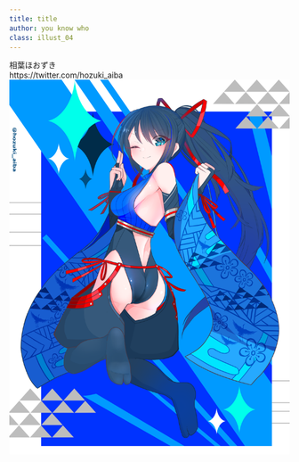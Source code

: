 ```yaml
---
title: title
author: you know who
class: illust_04
---
```


<div class="page-header">
<div class="illust-author">相葉ほおずき</div>
<div class="social">https://twitter.com/hozuki_aiba</div>
</div>
<div class="illust-image-page-right">
<img src="image/illust-hozuki.png" />
</div>
<!-- <div class='illust-message'>Vivid scale</div> -->
